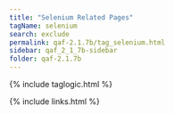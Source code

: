 ```yaml
---
title: "Selenium Related Pages"
tagName: selenium
search: exclude
permalink: qaf-2.1.7b/tag_selenium.html
sidebar: qaf_2_1_7b-sidebar
folder: qaf-2.1.7b
---
```

{% include taglogic.html %}

{% include links.html %}
